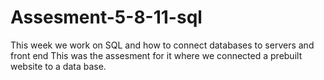 # Assesment-5-8-11-sql

This week we work on SQL and how to connect databases to servers and front end This was the assesment for it where we connected a prebuilt website to a data base.
